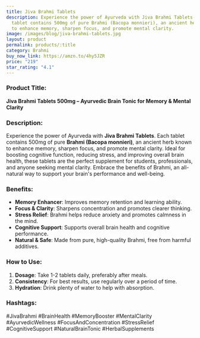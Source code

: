 ```yaml
---
title: Jiva Brahmi Tablets
description: Experience the power of Ayurveda with Jiva Brahmi Tablets. Each
  tablet contains 500mg of pure Brahmi (Bacopa monnieri), an ancient herb known
  to enhance memory, sharpen focus, and promote mental clarity.
image: /images/blog/jiva-brahmi-tablets.jpg
layout: product
permalink: products/:title
category: Brahmi
buy_now_link: https://amzn.to/4hy5JZR
price: "219"
star_rating: "4.1"
---
```

### Product Title:
**Jiva Brahmi Tablets 500mg – Ayurvedic Brain Tonic for Memory & Mental Clarity**

### Description:
Experience the power of Ayurveda with **Jiva Brahmi Tablets**. Each tablet contains 500mg of pure **Brahmi (Bacopa monnieri)**, an ancient herb known to enhance memory, sharpen focus, and promote mental clarity. Ideal for boosting cognitive function, reducing stress, and improving overall brain health, these tablets are the perfect supplement for students, professionals, and anyone seeking mental clarity. Embrace the benefits of Brahmi, an all-natural way to support your brain's performance and well-being.

### Benefits:
- **Memory Enhancer**: Improves memory retention and learning ability.
- **Focus & Clarity**: Sharpens concentration and promotes clearer thinking.
- **Stress Relief**: Brahmi helps reduce anxiety and promotes calmness in the mind.
- **Cognitive Support**: Supports overall brain health and cognitive performance.
- **Natural & Safe**: Made from pure, high-quality Brahmi, free from harmful additives.

### How to Use:
1. **Dosage**: Take 1-2 tablets daily, preferably after meals.
2. **Consistency**: For best results, use regularly over a period of time.
3. **Hydration**: Drink plenty of water to help with absorption.

### Hashtags:
#JivaBrahmi #BrainHealth #MemoryBooster #MentalClarity #AyurvedicWellness #FocusAndConcentration #StressRelief #CognitiveSupport #NaturalBrainTonic #HerbalSupplements
